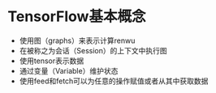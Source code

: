 # TensorFlow基本概念
  * 使用图（graphs）来表示计算renwu
  * 在被称之为会话（Session）的上下文中执行图
  * 使用tensor表示数据
  * 通过变量（Variable）维护状态
  * 使用feed和fetch可以为任意的操作赋值或者从其中获取数据